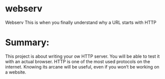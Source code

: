 # webserv
Webserv This is when you finally understand why a URL starts with HTTP 

# Summary:
This project is about writing your ow HTTP server. You will be able to test it with an actual browser. HTTP is one of the most used protocols on the internet. Knowing its arcane will be useful, even if you won’t be working on a website.
